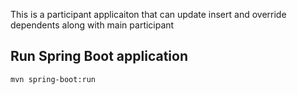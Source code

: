 This is a participant applicaiton that can update insert and override dependents along with main participant


## Run Spring Boot application
```
mvn spring-boot:run
```

